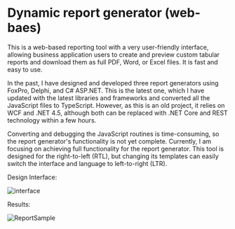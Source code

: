 # Dynamic report generator (web-baes)

This is a web-based reporting tool with a very user-friendly interface, allowing business application users to create and preview custom tabular reports and download them as full PDF, Word, or Excel files. It is fast and easy to use.

In the past, I have designed and developed three report generators using FoxPro, Delphi, and C# ASP.NET. This is the latest one, which I have updated with the latest libraries and frameworks and converted all the JavaScript files to TypeScript. However, as this is an old project, it relies on WCF and .NET 4.5, although both can be replaced with .NET Core and REST technology within a few hours.

Converting and debugging the JavaScript routines is time-consuming, so the report generator's functionality is not yet complete. Currently, I am focusing on achieving full functionality for the report generator.
This tool is designed for the right-to-left (RTL), but changing its templates can easily switch the interface and language to left-to-right (LTR).

Design Interface:

![interface](https://github.com/faramarz-zabihian/Dynamic-Reports/assets/140643700/b7155030-20af-4794-9155-4c1811640a64)


Results:

![ReportSample](https://github.com/faramarz-zabihian/Dynamic-Reports/assets/140643700/d004ff0a-75b6-441c-81fb-9ef05a1a10a5)
